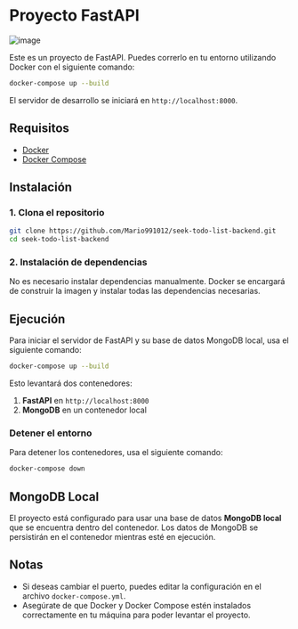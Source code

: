 
# Proyecto FastAPI

![image](https://github.com/user-attachments/assets/e177a8d0-17eb-4ef1-b165-c96bef51c5fb)

Este es un proyecto de FastAPI. Puedes correrlo en tu entorno utilizando Docker con el siguiente comando:

```bash
docker-compose up --build
```

El servidor de desarrollo se iniciará en `http://localhost:8000`.

## Requisitos

- [Docker](https://www.docker.com/get-started)
- [Docker Compose](https://docs.docker.com/compose/)

## Instalación

### 1. Clona el repositorio

```bash
git clone https://github.com/Mario991012/seek-todo-list-backend.git
cd seek-todo-list-backend
```

### 2. Instalación de dependencias

No es necesario instalar dependencias manualmente. Docker se encargará de construir la imagen y instalar todas las dependencias necesarias.

## Ejecución

Para iniciar el servidor de FastAPI y su base de datos MongoDB local, usa el siguiente comando:

```bash
docker-compose up --build
```

Esto levantará dos contenedores:

1. **FastAPI** en `http://localhost:8000`
2. **MongoDB** en un contenedor local

### Detener el entorno

Para detener los contenedores, usa el siguiente comando:

```bash
docker-compose down
```

## MongoDB Local

El proyecto está configurado para usar una base de datos **MongoDB local** que se encuentra dentro del contenedor. Los datos de MongoDB se persistirán en el contenedor mientras esté en ejecución.

## Notas

- Si deseas cambiar el puerto, puedes editar la configuración en el archivo `docker-compose.yml`.
- Asegúrate de que Docker y Docker Compose estén instalados correctamente en tu máquina para poder levantar el proyecto.
